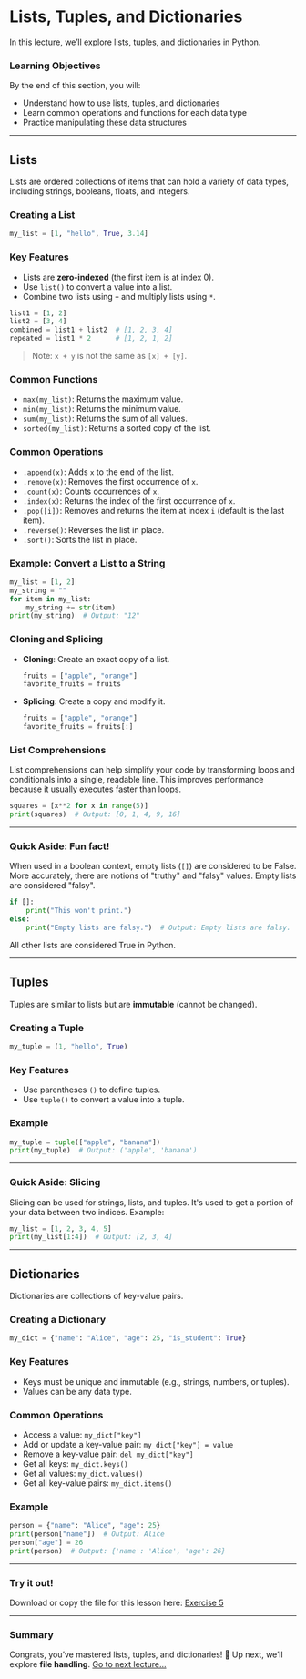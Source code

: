 # Lists, Tuples, and Dictionaries

In this lecture, we’ll explore lists, tuples, and dictionaries in Python.

### Learning Objectives
By the end of this section, you will:
- Understand how to use lists, tuples, and dictionaries
- Learn common operations and functions for each data type
- Practice manipulating these data structures

---

## Lists

Lists are ordered collections of items that can hold a variety of data types, including strings, booleans, floats, and integers.

### Creating a List

```python
my_list = [1, "hello", True, 3.14]
```

### Key Features
- Lists are **zero-indexed** (the first item is at index 0).
- Use `list()` to convert a value into a list.
- Combine two lists using `+` and multiply lists using `*`.

```python
list1 = [1, 2]
list2 = [3, 4]
combined = list1 + list2  # [1, 2, 3, 4]
repeated = list1 * 2      # [1, 2, 1, 2]
```

> Note: `x + y` is not the same as `[x] + [y]`.

### Common Functions

- `max(my_list)`: Returns the maximum value.
- `min(my_list)`: Returns the minimum value.
- `sum(my_list)`: Returns the sum of all values.
- `sorted(my_list)`: Returns a sorted copy of the list.

### Common Operations

- `.append(x)`: Adds `x` to the end of the list.
- `.remove(x)`: Removes the first occurrence of `x`.
- `.count(x)`: Counts occurrences of `x`.
- `.index(x)`: Returns the index of the first occurrence of `x`.
- `.pop([i])`: Removes and returns the item at index `i` (default is the last item).
- `.reverse()`: Reverses the list in place.
- `.sort()`: Sorts the list in place.

### Example: Convert a List to a String

```python
my_list = [1, 2]
my_string = ""
for item in my_list:
    my_string += str(item)
print(my_string)  # Output: "12"
```

### Cloning and Splicing

- **Cloning**: Create an exact copy of a list.
  ```python
  fruits = ["apple", "orange"]
  favorite_fruits = fruits
  ```
- **Splicing**: Create a copy and modify it.
  ```python
  fruits = ["apple", "orange"]
  favorite_fruits = fruits[:]
  ```

### List Comprehensions

List comprehensions can help simplify your code by transforming loops and conditionals into a single, readable line. This improves performance because it usually executes faster than loops.

```python
squares = [x**2 for x in range(5)]
print(squares)  # Output: [0, 1, 4, 9, 16]
```

---

### Quick Aside: Fun fact!

When used in a boolean context, empty lists (`[]`) are considered to be False. More accurately, there are notions of "truthy" and "falsy" values. Empty lists are considered "falsy".

```python
if []:
    print("This won't print.")
else:
    print("Empty lists are falsy.")  # Output: Empty lists are falsy.
```

All other lists are considered True in Python.

---

## Tuples

Tuples are similar to lists but are **immutable** (cannot be changed).

### Creating a Tuple

```python
my_tuple = (1, "hello", True)
```

### Key Features
- Use parentheses `()` to define tuples.
- Use `tuple()` to convert a value into a tuple.

### Example

```python
my_tuple = tuple(["apple", "banana"])
print(my_tuple)  # Output: ('apple', 'banana')
```

---

### Quick Aside: Slicing

Slicing can be used for strings, lists, and tuples. It's used to get a portion of your data between two indices.
Example:
```python
my_list = [1, 2, 3, 4, 5]
print(my_list[1:4])  # Output: [2, 3, 4]
```

---

## Dictionaries

Dictionaries are collections of key-value pairs.

### Creating a Dictionary

```python
my_dict = {"name": "Alice", "age": 25, "is_student": True}
```

### Key Features
- Keys must be unique and immutable (e.g., strings, numbers, or tuples).
- Values can be any data type.

### Common Operations

- Access a value: `my_dict["key"]`
- Add or update a key-value pair: `my_dict["key"] = value`
- Remove a key-value pair: `del my_dict["key"]`
- Get all keys: `my_dict.keys()`
- Get all values: `my_dict.values()`
- Get all key-value pairs: `my_dict.items()`

### Example

```python
person = {"name": "Alice", "age": 25}
print(person["name"])  # Output: Alice
person["age"] = 26
print(person)  # Output: {'name': 'Alice', 'age': 26}
```

---

### Try it out!
Download or copy the file for this lesson here: [Exercise 5](Practice-Code/exercise5.py)

---

### Summary
Congrats, you’ve mastered lists, tuples, and dictionaries! 🎉
Up next, we’ll explore **file handling**.
[Go to next lecture...](./6.-File-Handling.md)
